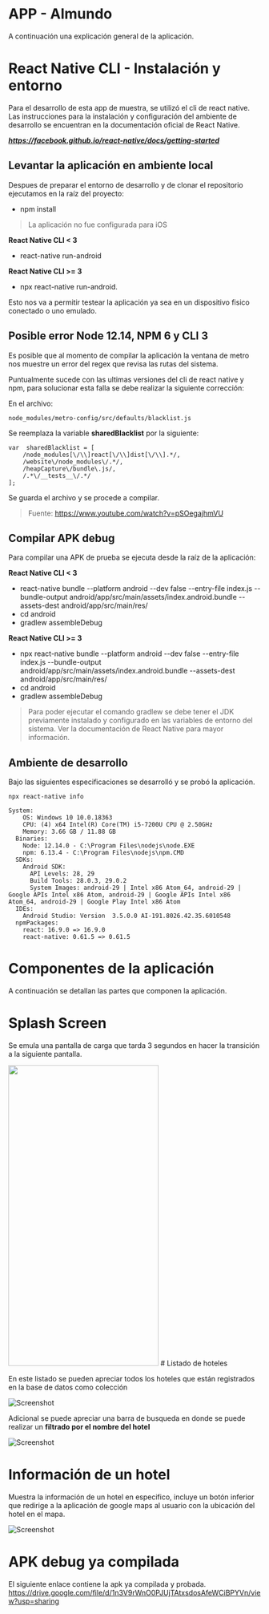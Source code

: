 # APP - Almundo

A continuación una explicación general de la aplicación.

# React Native CLI - Instalación y entorno

Para el desarrollo de esta app de muestra, se utilizó el cli de react native. Las instrucciones para la instalación y configuración del ambiente de desarrollo se encuentran en la documentación oficial de React Native.

***https://facebook.github.io/react-native/docs/getting-started***

## Levantar la aplicación en ambiente local
Despues de preparar el entorno de desarrollo y de clonar el repositorio ejecutamos en la raíz del proyecto:
- npm install

> La aplicación no fue configurada para iOS

**React Native  CLI < 3**
- react-native run-android

**React Native CLI  >= 3**
- npx react-native run-android.

Esto nos va a permitir testear la aplicación ya sea en un dispositivo fisico conectado o uno emulado.

## Posible error Node 12.14, NPM 6 y CLI 3
Es posible que al momento de compilar la aplicación la ventana de metro nos muestre un error del regex que revisa las rutas del sistema.

Puntualmente sucede con las ultimas versiones del cli de react native y npm, para solucionar esta falla se debe realizar la siguiente corrección:

En el archivo:
````
node_modules/metro-config/src/defaults/blacklist.js
````

Se reemplaza la variable  **sharedBlacklist** por la siguiente:

````
var  sharedBlacklist = [
    /node_modules[\/\\]react[\/\\]dist[\/\\].*/,
    /website\/node_modules\/.*/,
    /heapCapture\/bundle\.js/,
    /.*\/__tests__\/.*/
];
````

Se guarda el archivo y se procede a compilar.
> Fuente: https://www.youtube.com/watch?v=pSOegajhmVU

## Compilar APK debug
Para compilar una APK de prueba se ejecuta desde la raíz de la aplicación:

**React Native  CLI < 3**
- react-native bundle --platform android --dev false --entry-file index.js --bundle-output android/app/src/main/assets/index.android.bundle --assets-dest android/app/src/main/res/
- cd android
- gradlew assembleDebug

**React Native CLI  >= 3**
- npx react-native bundle --platform android --dev false --entry-file index.js --bundle-output android/app/src/main/assets/index.android.bundle --assets-dest android/app/src/main/res/
- cd android
- gradlew assembleDebug

> Para poder ejecutar el comando gradlew se debe tener el JDK previamente instalado y configurado en las variables de entorno del sistema. Ver la documentación de React Native para mayor información.

## Ambiente de desarrollo
Bajo las siguientes especificaciones se desarrolló y se probó la aplicación.
````
npx react-native info
````

````
System:
    OS: Windows 10 10.0.18363
    CPU: (4) x64 Intel(R) Core(TM) i5-7200U CPU @ 2.50GHz
    Memory: 3.66 GB / 11.88 GB
  Binaries:
    Node: 12.14.0 - C:\Program Files\nodejs\node.EXE
    npm: 6.13.4 - C:\Program Files\nodejs\npm.CMD
  SDKs:
    Android SDK:
      API Levels: 28, 29
      Build Tools: 28.0.3, 29.0.2
      System Images: android-29 | Intel x86 Atom_64, android-29 | Google APIs Intel x86 Atom, android-29 | Google APIs Intel x86 Atom_64, android-29 | Google Play Intel x86 Atom
  IDEs:
    Android Studio: Version  3.5.0.0 AI-191.8026.42.35.6010548
  npmPackages:
    react: 16.9.0 => 16.9.0
    react-native: 0.61.5 => 0.61.5
````

# Componentes de la aplicación

A continuación se detallan las partes que componen la aplicación.

# Splash Screen
Se emula una pantalla de carga que tarda 3 segundos en hacer la transición a la siguiente pantalla.

<img src="https://imageshack.com/a/img921/7331/6DsHm7.png" width="300" height="600">
# Listado de hoteles

En este listado se pueden apreciar todos los hoteles que están registrados en la base de datos como colección

![Screenshot](https://imageshack.com/a/img923/3549/mok31H.png)

Adicional se puede apreciar una barra de busqueda en donde se puede realizar un **filtrado por el nombre del hotel**

![Screenshot](https://imageshack.com/a/img923/7582/YxPjud.png)

# Información de un hotel

Muestra la información de un hotel en especifico, incluye un botón inferior que redirige a la aplicación de google maps al usuario con la ubicación del hotel en el mapa.

![Screenshot](https://imageshack.com/a/img921/7331/6DsHm7.png)

# APK debug ya compilada

El siguiente enlace contiene la apk ya compilada y probada.
https://drive.google.com/file/d/1n3V9rWnO0PJUjTAtxsdosAfeWCiBPYVn/view?usp=sharing